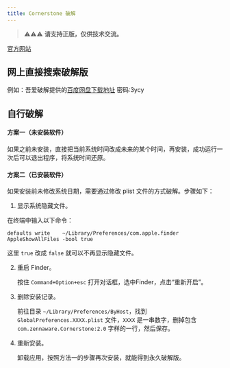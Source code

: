 ```yaml
---
title: Cornerstone 破解
---
```


> ⚠️⚠️⚠️ **请支持正版，仅供技术交流。**

[官方网站](https://cornerstone.assembla.com)

## 网上直接搜索破解版

例如：吾爱破解提供的[百度网盘下载地址](https://pan.baidu.com/s/19UY-fokUDgEcX85O69dSng)  密码:3ycy

## 自行破解

#### 方案一（未安装软件）

如果之前未安装，直接把当前系统时间改成未来的某个时间，再安装，成功运行一次后可以退出程序，将系统时间还原。

#### 方案二（已安装软件）

如果安装前未修改系统日期，需要通过修改 plist 文件的方式破解。步骤如下：

1. 显示系统隐藏文件。

  在终端中输入以下命令：

  ```
  defaults write    ~/Library/Preferences/com.apple.finder AppleShowAllFiles -bool true
  ```
  
  这里 `true` 改成 `false` 就可以不再显示隐藏文件。

2. 重启 Finder。

   按住 `Command+Option+esc` 打开对话框，选中Finder，点击“重新开启”。

3. 删除安装记录。

   前往目录 `~/Library/Preferences/ByHost`，找到 `GlobalPreferences.XXXX.plist` 文件，`XXXX` 是一串数字，删掉包含 `com.zennaware.Cornerstone:2.0` 字样的一行，然后保存。

4. 重新安装。

   卸载应用，按照方法一的步骤再次安装，就能得到永久破解版。
